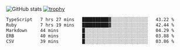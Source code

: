 ![GitHub stats](https://github-readme-stats.vercel.app/api?username=ksk001100&show_icons=true&theme=tokyonight)
[![trophy](https://github-profile-trophy.vercel.app/?username=ksk001100&theme=onedark)](https://github.com/ryo-ma/github-profile-trophy)

<!--START_SECTION:waka-->

```txt
TypeScript   7 hrs 27 mins   ██████████▓░░░░░░░░░░░░░░   43.22 %
Ruby         7 hrs 19 mins   ██████████▓░░░░░░░░░░░░░░   42.44 %
Markdown     44 mins         █░░░░░░░░░░░░░░░░░░░░░░░░   04.29 %
ERB          40 mins         █░░░░░░░░░░░░░░░░░░░░░░░░   03.88 %
CSV          39 mins         █░░░░░░░░░░░░░░░░░░░░░░░░   03.86 %
```

<!--END_SECTION:waka-->
